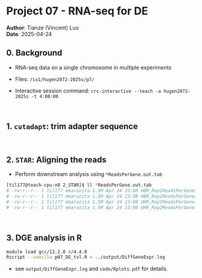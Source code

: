 # Project 07 - RNA-seq for DE

__Author__: Tianze (Vincent) Luo \
__Date__: 2025-04-24


## 0. Background

* RNA-seq data on a single chromosome in multiple experiments

* Files: `/ix1/hugen2072-2025s/p7/`

* Interactive session command: `crc-interactive --teach -a hugen2072-2025s -t 4:00:00`

<br>

## 1. `cutadapt`: trim adapter sequence

<br>

## 2. `STAR`: Aligning the reads 

- Perform downstream analysis using `*ReadsPerGene.out.tab`

```sh
[til177@teach-cpu-n0 2_STAR]$ ll *ReadsPerGene.out.tab
# -rw-r--r-- 1 til177 mmarazita 1.5M Apr 24 23:08 HBR_Rep1ReadsPerGene.out.tab
# -rw-r--r-- 1 til177 mmarazita 1.5M Apr 24 23:08 HBR_Rep2ReadsPerGene.out.tab
# -rw-r--r-- 1 til177 mmarazita 1.5M Apr 24 23:08 UHR_Rep1ReadsPerGene.out.tab
# -rw-r--r-- 1 til177 mmarazita 1.5M Apr 24 23:08 UHR_Rep2ReadsPerGene.out.tab
```

<br>

## 3. DGE analysis in R

```sh
module load gcc/12.2.0 r/4.4.0
Rscript --vanilla p07_DE_tvl.R > ../output/DiffGeneExpr.log
```

- see `output/DiffGeneExpr.log` and `code/Rplots.pdf` for details.
